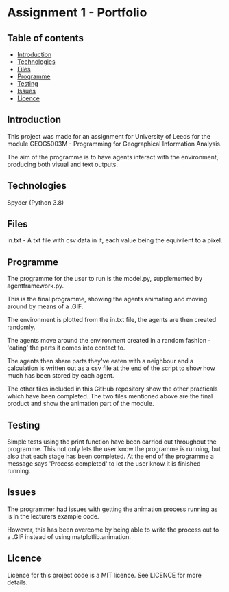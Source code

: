 # Assignment 1 - Portfolio

## Table of contents
* [Introduction](#introduction)
* [Technologies](#technologies)
* [Files](#Files)
* [Programme](#Programme)
* [Testing](#Testing)
* [Issues](#Issues)
* [Licence](#licence)

## Introduction
This project was made for an assignment for University of Leeds for the module GEOG5003M - Programming for Geographical Information Analysis.

The aim of the programme is to have agents interact with the environment, producing both visual and text outputs.

## Technologies
Spyder (Python 3.8)

## Files
in.txt - A txt file with csv data in it, each value being the equivilent to a pixel.

## Programme
The programme for the user to run is the model.py, supplemented by agentframework.py.

This is the final programme, showing the agents animating and moving around by means of a .GIF.

The environment is plotted from the in.txt file, the agents are then created randomly.

The agents move around the environment created in a random fashion - 'eating' the parts it comes into contact to.

The agents then share parts they've eaten with a neighbour and a calculation is written out as a csv file at the end of the script to show how much has been stored by each agent.

The other files included in this GitHub repository show the other practicals which have been completed. The two files mentioned above are the final product and show the animation part of the module.

## Testing
Simple tests using the print function have been carried out throughout the programme. This not only lets the user know the programme is running, but also that each stage has been completed. At the end of the programme a message says 'Process completed' to let the user know it is finished running.

## Issues
The programmer had issues with getting the animation process running as is in the lecturers example code.

However, this has been overcome by being able to write the process out to a .GIF instead of using matplotlib.animation.

## Licence
Licence for this project code is a MIT licence. See LICENCE for more details.

